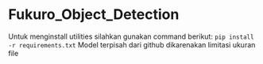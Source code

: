# Fukuro_Object_Detection
Untuk menginstall utilities silahkan gunakan command berikut: `pip install -r requirements.txt`
Model terpisah dari github dikarenakan limitasi ukuran file
